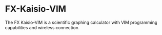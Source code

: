 # FX-Kaisio-VIM
The FX Kaisio-VIM is a scientific graphing calculator with VIM programming capabilities and wireless connection.
